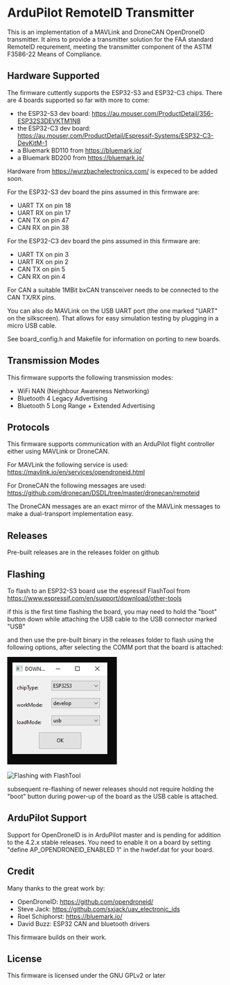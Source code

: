 # ArduPilot RemoteID Transmitter

This is an implementation of a MAVLink and DroneCAN OpenDroneID
transmitter. It aims to provide a transmitter solution for the FAA
standard RemoteID requrement, meeting the transmitter component of the
ASTM F3586-22 Means of Compliance.

## Hardware Supported

The firmware cuttently supports the ESP32-S3 and ESP32-C3 chips. There
are 4 boards supported so far with more to come:

 - the ESP32-S3 dev board: https://au.mouser.com/ProductDetail/356-ESP32S3DEVKTM1N8
 - the ESP32-C3 dev board: https://au.mouser.com/ProductDetail/Espressif-Systems/ESP32-C3-DevKitM-1
 - a Bluemark BD110 from https://bluemark.io/
 - a Bluemark BD200 from https://bluemark.io/

Hardware from https://wurzbachelectronics.com/ is expeced to be added soon.

For the ESP32-S3 dev board the pins assumed in this firmware are:

 - UART TX on pin 18
 - UART RX on pin 17
 - CAN TX on pin 47
 - CAN RX on pin 38

For the ESP32-C3 dev board the pins assumed in this firmware are:

 - UART TX on pin 3
 - UART RX on pin 2
 - CAN TX on pin 5
 - CAN RX on pin 4

For CAN a suitable 1MBit bxCAN transceiver needs to be connected to
the CAN TX/RX pins.

You can also do MAVLink on the USB UART port (the one marked "UART" on
the silkscreen). That allows for easy simulation testing by plugging
in a micro USB cable.

See board_config.h and Makefile for information on porting to new boards.

## Transmission Modes

This firmware supports the following transmission modes:

 - WiFi NAN (Neighbour Awareness Networking)
 - Bluetooth 4 Legacy Advertising
 - Bluetooth 5 Long Range + Extended Advertising

## Protocols

This firmware supports communication with an ArduPilot flight
controller either using MAVLink or DroneCAN.

For MAVLink the following service is used:
https://mavlink.io/en/services/opendroneid.html

For DroneCAN the following messages are used:
https://github.com/dronecan/DSDL/tree/master/dronecan/remoteid

The DroneCAN messages are an exact mirror of the MAVLink messages to
make a dual-transport implementation easy.

## Releases

Pre-built releases are in the releases folder on github

## Flashing

To flash to an ESP32-S3 board use the espressif FlashTool from
https://www.espressif.com/en/support/download/other-tools

if this is the first time flashing the board, you may need to hold the "boot" button down while attaching the USB cable to the USB connector marked "USB"

and then use the pre-built binary in the releases folder to flash using
the following options, after selecting the COMM port that the board is attached:

![Board setup dialog](images/flash-tool-setup.jpg "Board Setup")

![Flashing with FlashTool](images/FlashTool.jpg "Flashing")

subsequent re-flashing of newer releases should not require holding the "boot" button during power-up of the board as the USB cable is attached.

## ArduPilot Support

Support for OpenDroneID is in ArduPilot master and is pending for
addition to the 4.2.x stable releases. You need to enable it on a
board by setting "define AP_OPENDRONEID_ENABLED 1" in the hwdef.dat
for your board.

## Credit

Many thanks to the great work by:

 - OpenDroneID: https://github.com/opendroneid/
 - Steve Jack: https://github.com/sxjack/uav_electronic_ids
 - Roel Schiphorst: https://bluemark.io/
 - David Buzz: ESP32 CAN and bluetooth drivers

This firmware builds on their work.

## License

This firmware is licensed under the GNU GPLv2 or later
